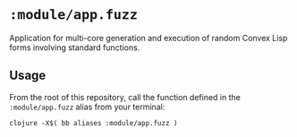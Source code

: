 # `:module/app.fuzz`

Application for multi-core generation and execution of random Convex Lisp forms involving standard functions.


## Usage

From the root of this repository, call the function defined in the `:module/app.fuzz` alias from your terminal:

    clojure -X$( bb aliases :module/app.fuzz )
